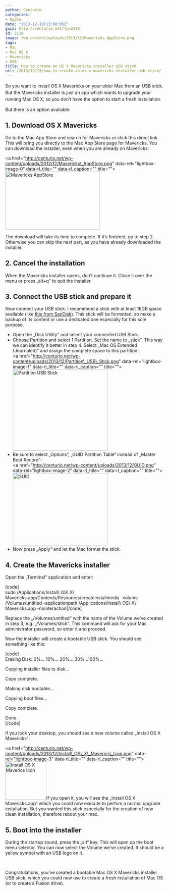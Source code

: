 ```yaml
---
author: Centurio
categories:
- Apple
date: "2013-12-19T13:00:05Z"
guid: http://centurio.net/?p=2110
id: 2110
image: /wp-content/uploads/2013/12/Mavericks_AppStore.png
tags:
- Mac
- Mac OS X
- Mavericks
- USB
title: How to create an OS X Mavericks installer USB stick
url: /2013/12/19/how-to-create-an-os-x-mavericks-installer-usb-stick/
---
```

<span style="line-height: 1.5em;">So you want to install OS X Mavericks on your older Mac from an USB stick. But the Mavericks installer is just an app which wants to upgrade your running Mac OS X, so you don&#8217;t have the option to start a fresh installation.</span>

But there is an option available:

## 1. Download OS X Mavericks

Go to the Mac App Store and search for Mavericks or click this direct link. This will bring you directly to the Mac App Store page for Mavericks. You can download the installer, even when you are already on Mavericks:

<a href="http://centurio.net/wp-content/uploads/2013/12/Mavericks\_AppStore.png" data-rel="lightbox-image-0" data-rl\_title="" data-rl_caption="" title=""><img loading="lazy" class="aligncenter size-medium wp-image-2111" alt="Mavericks AppStore" src="http://centurio.net/wp-content/uploads/2013/12/Mavericks_AppStore-300x184.png" width="300" height="184" srcset="https://centurio.net/wp-content/uploads/2013/12/Mavericks_AppStore-300x184.png 300w, https://centurio.net/wp-content/uploads/2013/12/Mavericks_AppStore-800x492.png 800w, https://centurio.net/wp-content/uploads/2013/12/Mavericks_AppStore-35x21.png 35w, https://centurio.net/wp-content/uploads/2013/12/Mavericks_AppStore.png 1001w" sizes="(max-width: 300px) 100vw, 300px" /></a>

The download will take its time to complete. If it&#8217;s finished, go to step 2. Otherwise you can skip the next part, as you have already downloaded the installer.

## 2. Cancel the installation

When the Mavericks installer opens, don&#8217;t continue it. Close it over the menu or press &#8222;alt+q&#8220; to quit the installer.

## 3. Connect the USB stick and prepare it

Now connect your USB stick. I recommend a stick with at least 16GB space available (like [this from SanDisk](http://www.amazon.de/gp/product/B00422DCB6)). This stick will be formatted, so make a backup of its content or use a dedicated one especially for this sole purpose.

  * Open the &#8222;Disk Utility&#8220; and select your connected USB Stick.
  * Choose Partition and select 1 Partition. Set the name to &#8222;stick&#8220;. This way we can identify it better in step 4. Select &#8222;Mac OS Extended (Journaled)&#8220; and assign the complete space to this partition:  
    <a href="http://centurio.net/wp-content/uploads/2013/12/Partition\_USB\_Stick.png" data-rel="lightbox-image-1" data-rl\_title="" data-rl\_caption="" title=""><img loading="lazy" class="aligncenter size-medium wp-image-2114" alt="Partition USB Stick" src="http://centurio.net/wp-content/uploads/2013/12/Partition_USB_Stick-300x258.png" width="300" height="258" srcset="https://centurio.net/wp-content/uploads/2013/12/Partition_USB_Stick-300x258.png 300w, https://centurio.net/wp-content/uploads/2013/12/Partition_USB_Stick-35x30.png 35w, https://centurio.net/wp-content/uploads/2013/12/Partition_USB_Stick.png 745w" sizes="(max-width: 300px) 100vw, 300px" /></a>
  * Be sure to select &#8222;Options&#8220;, &#8222;GUID Partition Table&#8220; instead of &#8222;Master Boot Record&#8220;:  
    <a href="http://centurio.net/wp-content/uploads/2013/12/GUID.png" data-rel="lightbox-image-2" data-rl\_title="" data-rl\_caption="" title=""><img loading="lazy" class="aligncenter size-medium wp-image-2113" alt="GUID" src="http://centurio.net/wp-content/uploads/2013/12/GUID-300x229.png" width="300" height="229" srcset="https://centurio.net/wp-content/uploads/2013/12/GUID-300x229.png 300w, https://centurio.net/wp-content/uploads/2013/12/GUID-35x26.png 35w, https://centurio.net/wp-content/uploads/2013/12/GUID.png 457w" sizes="(max-width: 300px) 100vw, 300px" /></a>
  * Now press &#8222;Apply&#8220; and let the Mac format the stick.

## 4. Create the Mavericks installer

Open the &#8222;Terminal&#8220; application and enter:

[code]  
sudo /Applications/Install\ OS\ X\ Mavericks.app/Contents/Resources/createinstallmedia -volume /Volumes/untitled -applicationpath /Applications/Install\ OS\ X\ Mavericks.app -nointeraction[/code]

Replace the &#8222;/Volumes/untitled&#8220; with the name of the Volume we&#8217;ve created in step 3, e.g. &#8222;/Volumes/stick&#8220;. This command will ask for your Mac administrator password, so enter it and proceed.

Now the installer will create a bootable USB stick. You should see something like this:

[code]  
Erasing Disk: 0%&#8230; 10%&#8230; 20%&#8230; 30%&#8230;100%&#8230;

Copying installer files to disk&#8230;

Copy complete.

Making disk bootable&#8230;

Copying boot files&#8230;

Copy complete.

Done.  
[/code]

If you look your desktop, you should see a new volume called &#8222;Install OS X Mavericks&#8220;:

<a href="http://centurio.net/wp-content/uploads/2013/12/Install\_OS\_X\_Maverics\_Icon.png" data-rel="lightbox-image-3" data-rl\_title="" data-rl\_caption="" title=""><img loading="lazy" class="aligncenter size-full wp-image-2115" alt="Install OS X Maverics Icon" src="http://centurio.net/wp-content/uploads/2013/12/Install_OS_X_Maverics_Icon.png" width="130" height="121" srcset="https://centurio.net/wp-content/uploads/2013/12/Install_OS_X_Maverics_Icon.png 130w, https://centurio.net/wp-content/uploads/2013/12/Install_OS_X_Maverics_Icon-35x32.png 35w" sizes="(max-width: 130px) 100vw, 130px" /></a>If you open it, you will see the &#8222;Install OS X Mavericks.app&#8220; which you could now execute to perfom a normal upgrade installation. But you wanted this stick especially for the creation of new clean installation, therefore reboot your mac.

## 5. Boot into the installer

During the startup sound, press the &#8222;alt&#8220; key. This will open up the boot menu selector. You can now select the Volume we&#8217;ve created. It should be a yellow symbol with an USB logo on it.

&nbsp;

Congratulations, you&#8217;ve created a bootable Mac OS X Mavericks installer USB stick, which you could now use to create a fresh installation of Mac OS (or to create a Fusion drive).